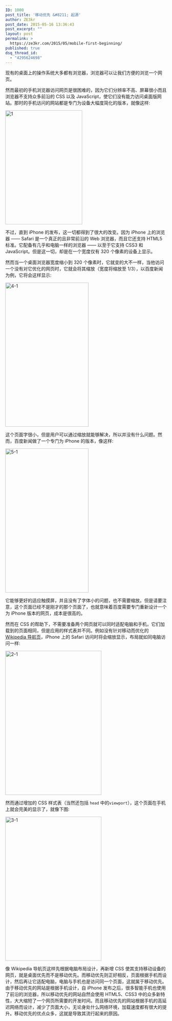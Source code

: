 ```yaml
---
ID: 1000
post_title: '移动优先 &#8211; 起源'
author: ZE3kr
post_date: 2015-05-16 13:36:43
post_excerpt: ""
layout: post
permalink: >
  https://ze3kr.com/2015/05/mobile-first-beginning/
published: true
dsq_thread_id:
  - "4295624698"
---
```

现有的桌面上的操作系统大多都有浏览器，浏览器可以让我们方便的浏览一个网页。

然而最初的手机浏览器访问网页是很困难的，因为它们分辨率不高、屏幕很小而且浏览器不支持众多前沿的 CSS 以及 JavaScript，使它们没有能力访问桌面版网站。那时的手机访问的网站都是专门为设备大幅度简化的版本，就像这样:

<a href="https://media.landcement.com/sites/2/20160131145529/1.png" rel="attachment wp-att-926"><img src="https://media.landcement.com/sites/2/20160131145529/1.png" alt="1" width="240" height="356" class="aligncenter size-full wp-image-926" /></a>

不过，直到 iPhone 的发布，这一切都得到了很大的改变。因为 iPhone 上的浏览器 —— Safari 是一个真正的且非常前沿的 Web 浏览<!--more-->器，而且它还支持 HTML5 标准。它配备有几乎和电脑一样的浏览器 —— 以至于它支持 CSS3 和 JavaScript。但是这一切，却是在一个宽度仅有 320 个像素的设备上显示。

然而当一个桌面浏览器宽度缩小到 320 个像素时，它就变的大不一样，当他访问一个没有对它优化的网页时，它就会将其缩放（宽度将缩放至 1/3），以百度新闻为例，它将会这样显示:

<a href="https://media.landcement.com/sites/2/20160201140159/4-1.png" rel="attachment wp-att-1016"><img src="https://media.landcement.com/sites/2/20160201140159/4-1-260x450.png" alt="4-1" width="260" height="450" class="aligncenter size-medium wp-image-1016" /></a>

这个页面字很小，但是用户可以通过缩放就能够解决，所以并没有什么问题。然而，百度新闻做了一个专门为 iPhone 的版本，像这样:

<a href="https://media.landcement.com/sites/2/20160201140208/5-1.png" rel="attachment wp-att-1018"><img src="https://media.landcement.com/sites/2/20160201140208/5-1-260x450.png" alt="5-1" width="260" height="450" class="aligncenter size-medium wp-image-1018" /></a>

它能够更好的适应触摸屏，并且没有了字体小的问题，也不需要缩放。但是请要注意，这个页面已经不是刚才的那个页面了，也就意味着百度需要专门重新设计一个为 iPhone 版本的网页，成本是很高的。

然而在 CSS 的帮助下，不需要准备两个网页就可以同时适配电脑和手机，它们加载到的页面相同，但是应用的样式表并不同。例如没有针对移动而优化的 <a href="https://www.wikipedia.org" target="_blank">Wikipedia 导航页</a>，iPhone 上的 Safari 访问时将会缩放显示，布局就如同电脑访问一样:

<a href="https://media.landcement.com/sites/2/20160201140148/2-1.png" rel="attachment wp-att-1012"><img src="https://media.landcement.com/sites/2/20160201140148/2-1-300x450.png" alt="2-1" width="300" height="450" class="aligncenter size-medium wp-image-1012" /></a>

然而通过增加的 CSS 样式表（当然还包括 `head` 中的<code>viewport</code>），这个页面在手机上就会完美的显示了，就像下图:

<a href="https://media.landcement.com/sites/2/20160201140153/3-1.png" rel="attachment wp-att-1014"><img src="https://media.landcement.com/sites/2/20160201140153/3-1-300x450.png" alt="3-1" width="300" height="450" class="aligncenter size-medium wp-image-1014" /></a>

像 Wikipedia 导航页这样先根据电脑布局设计，再新增 CSS 使其支持移动设备的网页，就是桌面优先而不是移动优先。而移动优先则正好相反，页面根据手机而设计，然后再让它适配电脑，电脑与手机也是访问同一个页面，这就属于移动优先。由于移动优先的网站是根据手机设计，自 iPhone 发布之后，很多智能手机也使用了前沿的浏览器，所以移动优先的网站自然会使用 HTML5、CSS3 中的众多新特性，大大缩短了一个网页所需要的开发时间。而且移动优先的网站根据手机的高延迟网络而设计，减少了页面大小，无论身处什么网络环境，加载速度都有很大的提升。移动优先的优点众多，这就是导致其流行起来的原因。